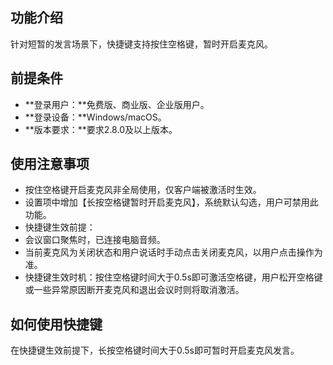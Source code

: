 ## 功能介绍
针对短暂的发言场景下，快捷键支持按住空格键，暂时开启麦克风。

## 前提条件
- **登录用户：**免费版、商业版、企业版用户。
- **登录设备：**Windows/macOS。
- **版本要求：**要求2.8.0及以上版本。

## 使用注意事项
- 按住空格键开启麦克风非全局使用，仅客户端被激活时生效。
- 设置项中增加【长按空格键暂时开启麦克风】，系统默认勾选，用户可禁用此功能。
- 快捷键生效前提：
 - 会议窗口聚焦时，已连接电脑音频。
 - 当前麦克风为关闭状态和用户说话时手动点击关闭麦克风，以用户点击操作为准。
- 快捷键生效时机：按住空格键时间大于0.5s即可激活空格键，用户松开空格键或一些异常原因断开麦克风和退出会议时则将取消激活。

## 如何使用快捷键
在快捷键生效前提下，长按空格键时间大于0.5s即可暂时开启麦克风发言。
